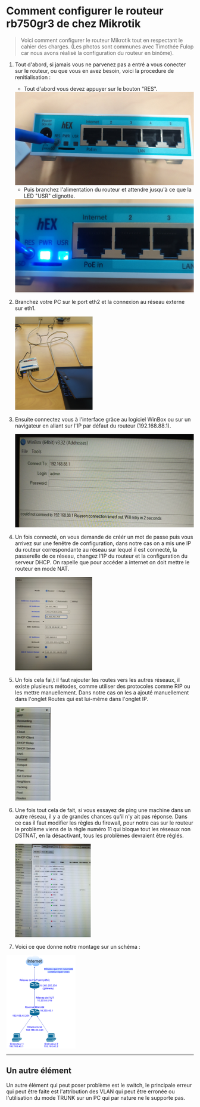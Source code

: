 # Comment configurer le routeur rb750gr3 de chez Mikrotik

> Voici comment configurer le routeur Mikrotik tout en respectant le cahier des charges. (Les photos sont communes avec Timothée Fulop car nous avons réalisé la configuration du routeur en binôme).

1. Tout d'abord, si jamais vous ne parvenez pas a entré a vous conecter sur le routeur, ou que vous en avez besoin, voici la procedure de renitialisation :
   * Tout d'abord vous devez appuyer sur le bouton "RES".
  
    <IMG SRC="./img/routeur_1 (15).jpg" height="250px" width="auto">

   * Puis branchez l'alimentation du routeur et attendre jusqu'à ce que la LED "USR" clignotte.
  
    <IMG SRC="./img/routeur_1 (16).jpg" height="250px" width="auto">

2. Branchez votre PC sur le port eth2 et la connexion au réseau externe sur eth1. 


    <IMG SRC="./img/routeur_1 (17).jpg" height="250px" width="auto">
3. Ensuite connectez vous à l'interface gräce au logiciel WinBox ou sur un navigateur en allant sur l'IP par défaut du routeur (192.168.88.1).


    <IMG SRC="./img/routeur_1 (11).jpg" height="250px" width="auto">

4. Un fois connecté, on vous demande de créér un mot de passe puis vous arrivez sur une fenêtre de configuration, dans notre cas on a mis une IP du routeur correspondante au réseau sur lequel il est connecté, la passerelle de ce réseau, changez l'IP du routeur et la configuration du serveur DHCP. On rapelle que pour accéder a internet on doit mettre le routeur en mode NAT.


    <IMG SRC="./img/routeur_1 (14).jpg" height="250px" width="auto">

5. Un fois cela fai,t il faut rajouter les routes vers les autres réseaux, il existe plusieurs métodes, comme utiliser des protocoles comme RIP ou les mettre manuellement. Dans notre cas on les a ajouté manuellement dans l'onglet Routes qui est lui-même dans l'onglet IP.


    <IMG SRC="./img/routeur_1 (21).jpg" height="250px" width="auto">

6. Une fois tout cela de fait, si vous essayez de ping une machine dans un autre réseau, il y a de grandes chances qu'il n'y ait pas réponse. Dans ce cas il faut modifier les règles du firewall, pour notre cas sur le routeur le problème viens de la règle numéro 11 qui bloque tout les réseaux non DSTNAT, en la désactivant, tous les problèmes devraient être réglés.


    <IMG SRC="./img/routeur_1 (18).jpg" height="250px" width="auto">

7. Voici ce que donne notre montage sur un schéma :


<IMG SRC="./img/archi2.png" height="250px" width="auto">

-----
## Un autre élément

Un autre élément qui peut poser problème est le switch, le principale erreur qui peut être faite est l'attribution des VLAN qui peut être erronée ou l'utilisation du mode TRUNK sur un PC qui par nature ne le supporte pas.
